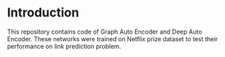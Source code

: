 # Introduction
This repository contains code of Graph Auto Encoder and Deep Auto Encoder. These networks were trained on
Netflix prize dataset to test their performance on link prediction problem.
